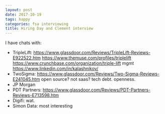 ```yaml
---
layout: post
date: 2017-10-19
tags: happy
categories: fsa interviewing
title: Hiring Day and Clement interview
---
```


I have chats with:

- TripleLift: <https://www.glassdoor.com/Reviews/TripleLift-Reviews-E922522.htm> <https://www.themuse.com/profiles/triplelift> <https://www.crunchbase.com/organization/triple-lift> mgmt <https://www.linkedin.com/in/kalashnikov/>
- TwoSigma: <https://www.glassdoor.com/Reviews/Two-Sigma-Reviews-E241045.htm> open source? not saas? tech debt. openness.
- JP Morgan
- PDT Partners: <https://www.glassdoor.com/Reviews/PDT-Partners-Reviews-E713598.htm>
- Digifi:  wat.
- Simon Data: most interesting
